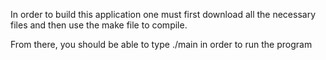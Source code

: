 In order to build this application one must first download all the necessary files and then use the make file to compile.

From there, you should be able to type ./main in order to run the program
